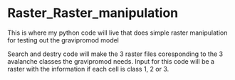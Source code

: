 # Raster_Raster_manipulation
This is where my python code will live that does simple raster manipulation for testing out the gravipromod model

Search and destry code will make the 3 raster files coresponding to the 3 avalanche classes the gravipromod needs. 
Input for this code will be a raster with the information if each cell is class 1, 2 or 3. 